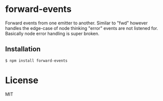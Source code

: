 
# forward-events

  Forward events from one emitter to another. Similar to "fwd" however handles the edge-case of node thinking "error" events are not listened for. Basically node error handling is super broken.

## Installation

```
$ npm install forward-events
```

# License

  MIT